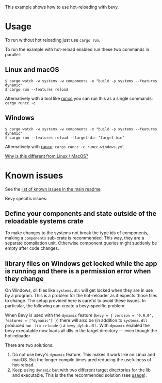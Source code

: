 This example shows how to use hot-reloading with bevy.

# Usage

To run without hot reloading just use `cargo run`.

To run the example with hot-reload enabled run these two commands in parallel:

## Linux and macOS


```shell
$ cargo watch -w systems -w components -x "build -p systems --features dynamic"
$ cargo run --features reload
```

Alternatively with a tool like [runcc](https://crates.io/crates/runcc) you can run this as a single commands: `cargo runcc -c`

## Windows

```shell
$ cargo watch -w systems -w components -x "build -p systems --features dynamic"
$ cargo run --features reload --target-dir "target-bin"
```

Alternatively with [runcc](https://crates.io/crates/runcc): `cargo runcc -c runcc-windows.yml`

[Why is this different from Linux / MacOS?](#library-files-on-windows-get-locked-while-the-app-is-running-and-there-is-a-permission-error-when-they-change)



# Known issues

See the [list of known issues in the main readme](https://github.com/rksm/hot-lib-reloader-rs#known-issues).

Bevy specific issues:

## Define your components and state outside of the reloadable systems crate

To make changes to the systems not break the type ids of components, making a `components` sub-crate is recommended. This way, they are a separate compilation unit. Otherwise component queries might suddenly be empty after code changes.


## library files on Windows get locked while the app is running and there is a permission error when they change

On Windows, dll files like `systems.dll` will get locked when they are in use by a program. This is a problem for the hot-reloader as it expects those files to change. The setup provided here is careful to avoid these issues. In particular, the following can create a bevy-specific problem:

When Bevy is used with the `dynamic` feature (`bevy = { version = "0.8.0", features = ["dynamic"] }`) there will also be (in addition to `systems.dll` produced `hot-lib-reloader`) a `bevy_dylib.dll`. With `dynamic` enabled the bevy executable now loads all dlls in the target directory — even though the hot-reloader

There are two solutions:

1. Do not use bevy's `dynamic` feature. This makes it work like on Linux and macOS. But the longer compile times ared reducing the usefulness of hot-reload.
2. Keep using `dynamic` but with two different target directories for the lib and executable. This is the the recommended solution (see [usage](#usage)).
